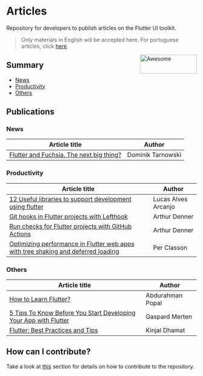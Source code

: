 # Articles

Repository for developers to publish articles on the Flutter UI toolkit.

> Only materials in English will be accepted here. For portuguese articles, click [here](https://github.com/lucalves/artigos-sobre-flutter/blob/master/README.md).

<img width="150" height="50" src="https://upload.wikimedia.org/wikipedia/commons/1/17/Google-flutter-logo.png" alt="Awesome" align="right">

## Summary

- [News](https://github.com/lucalves/artigos-flutter/blob/master/README.md#News)
- [Productivity](https://github.com/lucalves/artigos-flutter/blob/master/README.md#Productivity)
- [Others](https://github.com/lucalves/artigos-flutter/blob/master/README.md#Others)

## Publications

### News
Article title | Author 
---------------- | ----- 
[Flutter and Fuchsia. The next big thing?](https://medium.com/swlh/flutter-and-fuchsia-the-death-of-react-android-a34f6d12bb82) | Dominik Tarnowski

### Productivity
Article title | Author 
---------------- | ----- 
[12 Useful libraries to support development using flutter](https://medium.com/flutter-community/12-useful-libraries-to-support-development-using-flutter-3b8df97d898) | Lucas Alves Arcanjo
[Git hooks in Flutter projects with Lefthook](https://dev.to/arthurdenner/git-hooks-in-flutter-projects-with-lefthook-52n) | Arthur Denner
[Run checks for Flutter projects with GitHub Actions](https://dev.to/arthurdenner/run-checks-for-flutter-projects-with-github-actions-7ld) | Arthur Denner
[Optimizing performance in Flutter web apps with tree shaking and deferred loading](https://medium.com/flutter/optimizing-performance-in-flutter-web-apps-with-tree-shaking-and-deferred-loading-535fbe3cd674) | Per Classon

### Others
Article title | Author 
---------------- | ----- 
[How to Learn Flutter?](https://medium.com/flutter-community/how-to-learn-flutter-886c0bad8a46) | Abdurahman Popal
[5 Tips To Know Before You Start Developing Your App with Flutter](https://medium.com/flutter-community/5-tips-to-know-before-you-start-developing-your-app-with-flutter-50771507dae0) | Gaspard Merten
[Flutter: Best Practices and Tips](https://medium.com/flutter-community/flutter-best-practices-and-tips-7c2782c9ebb5) | Kinjal Dhamat

## How can I contribute?

Take a look at [this](https://github.com/lucalves/artigos-flutter/blob/master/CONTRIBUTING.md) section for details on how to contribute to the repository.
